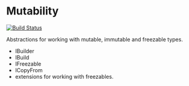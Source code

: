 # Mutability

[![Build Status](https://dev.azure.com/MetaFac/OSR/_apis/build/status/Mutability?branchName=main)](https://dev.azure.com/MetaFac/OSR/_build/latest?definitionId=4&branchName=main)

Abstractions for working with mutable, immutable and freezable types.
- IBuilder
- IBuild
- IFreezable
- ICopyFrom
- extensions for working with freezables.

